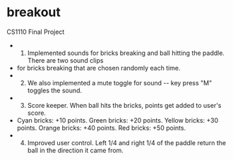 breakout
========
CS1110 Final Project

 * 1) Implemented sounds for bricks breaking and ball hitting the paddle. There are two sound clips
 * for bricks breaking that are chosen randomly each time.
 * 2) We also implemented a mute toggle for sound -- key press "M" toggles the sound.
 * 3) Score keeper. When ball hits the bricks, points get added to user's score.
 * Cyan bricks: +10 points. Green bricks: +20 points. Yellow bricks: +30 points. Orange bricks: +40 points. Red bricks: +50 points.
 * 4) Improved user control. Left 1/4 and right 1/4 of the paddle return the ball in the direction it came from.
